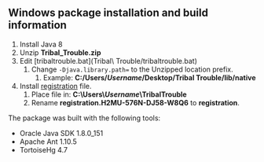 ## Windows package installation and build information
1. Install Java 8
1. Unzip __Tribal_Trouble.zip__
1. Edit [tribaltrouble.bat](Tribal\ Trouble/tribaltrouble.bat)
   1. Change `-Djava.library.path=` to the Unzipped location prefix.
      1. Example: __C:/Users/_Username_/Desktop/Tribal Trouble/lib/native__
1. Install [registration](../registration-files/registration.H2MU-576N-DJ58-W8Q6) file.
   1. Place file in: __C:\Users\\_Username_\TribalTrouble__
   1. Rename __registration.H2MU-576N-DJ58-W8Q6__ to __registration__.

The package was built with the following tools:
- Oracle Java SDK 1.8.0_151
- Apache Ant 1.10.5
- TortoiseHg 4.7
